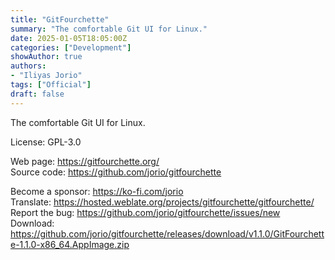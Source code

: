 ```yaml
---
title: "GitFourchette"
summary: "The comfortable Git UI for Linux."
date: 2025-01-05T18:05:00Z
categories: ["Development"]
showAuthor: true
authors:
- "Iliyas Jorio"
tags: ["Official"]
draft: false
---
```


The comfortable Git UI for Linux.

License: GPL-3.0

Web page: <https://gitfourchette.org/>  
Source code: <https://github.com/jorio/gitfourchette>

Become a sponsor: <https://ko-fi.com/jorio>  
Translate: <https://hosted.weblate.org/projects/gitfourchette/gitfourchette/>  
Report the bug: <https://github.com/jorio/gitfourchette/issues/new>  
Download: <https://github.com/jorio/gitfourchette/releases/download/v1.1.0/GitFourchette-1.1.0-x86_64.AppImage.zip>  
